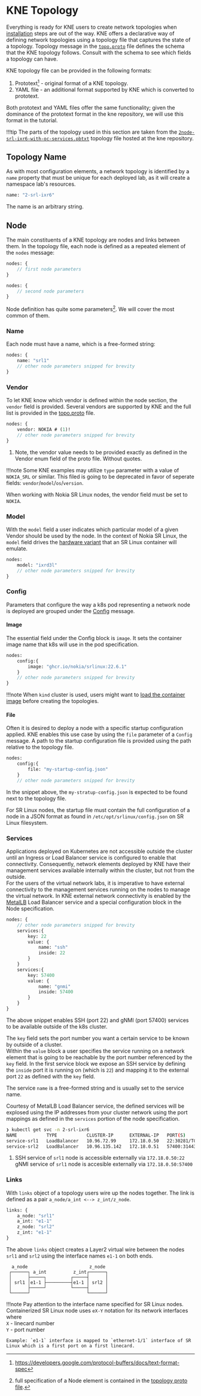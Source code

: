 # KNE Topology

Everything is ready for KNE users to create network topologies when [installation](installation.md) steps are out of the way. KNE offers a declarative way of defining network topologies using a topology file that captures the state of a topology. Topology message in the [`topo.proto`](https://github.com/openconfig/kne/blob/9d835bbaa1e4b26ab03b0d456461a044f2ec9ea0/proto/topo.proto) file defines the schema that the KNE topology follows. Consult with the schema to see which fields a topology can have.

KNE topology file can be provided in the following formats:

1. Prototext[^1] - original format of a KNE topology.
2. YAML file - an additional format supported by KNE which is converted to prototext.

Both prototext and YAML files offer the same functionality; given the dominance of the prototext format in the kne repository, we will use this format in the tutorial.

!!!tip
    The parts of the topology used in this section are taken from the [`2node-srl-ixr6-with-oc-services.pbtxt`](https://github.com/openconfig/kne/blob/main/examples/srlinux/2node-srl-ixr6-with-oc-services.pbtxt) topology file hosted at the kne repository.

## Topology Name

As with most configuration elements, a network topology is identified by a `name` property that must be unique for each deployed lab, as it will create a namespace lab's resources.

```proto
name: "2-srl-ixr6"
```

The name is an arbitrary string.

## Node

The main constituents of a KNE topology are nodes and links between them. In the topology file, each node is defined as a repeated element of the `nodes` message:

```proto title="nodes definition in a topology file (prototext format)"
nodes: {
    // first node parameters
}

nodes: {
    // second node parameters
}
```

Node definition has quite some parameters[^2]. We will cover the most common of them.

### Name

Each node must have a name, which is a free-formed string:

```proto
nodes: {
    name: "srl1"
    // other node parameters snipped for brevity
}
```

### Vendor

To let KNE know which vendor is defined within the node section, the `vendor` field is provided. Several vendors are supported by KNE and the full list is provided in the [topo.proto](https://github.com/openconfig/kne/blob/9d835bbaa1e4b26ab03b0d456461a044f2ec9ea0/proto/topo.proto#L30) file.

```proto
nodes: {
    vendor: NOKIA # (1)!
    // other node parameters snipped for brevity
}
```

1. Note, the vendor value needs to be provided exactly as defined in the Vendor enum field of the proto file. Without quotes.

!!!note
    Some KNE examples may utilize `type` parameter with a value of `NOKIA_SRL` or similar. This filed is going to be deprecated in favor of seperate fields: `vendor`/`model`/`os`/`version`.

When working with Nokia SR Linux nodes, the vendor field must be set to `NOKIA`.

### Model

With the `model` field a user indicates which particular model of a given Vendor should be used by the node. In the context of Nokia SR Linux, the `model` field drives the [hardware variant](../../../../kb/hwtypes.md) that an SR Linux container will emulate.

```proto
nodes: 
    model: "ixrd3l"
    // other node parameters snipped for brevity
}
```

### Config

Parameters that configure the way a k8s pod representing a network node is deployed are grouped under the [Config](https://github.com/openconfig/kne/blob/9d835bbaa1e4b26ab03b0d456461a044f2ec9ea0/proto/topo.proto#L112) message.

#### Image

The essential field under the Config block is `image`. It sets the container image name that k8s will use in the pod specification.

```proto
nodes:
    config:{
        image: "ghcr.io/nokia/srlinux:22.6.1"
    }
    // other node parameters snipped for brevity
}
```

!!!note
    When `kind` cluster is used, users might want to [load the container image](installation.md#image-load) before creating the topologies.

#### File

Often it is desired to deploy a node with a specific startup configuration applied. KNE enables this use case by using the `file` parameter of a `Config` message. A path to the startup configuration file is provided using the path relative to the topology file.

```proto
nodes:
    config:{
        file: "my-startup-config.json"
    }
    // other node parameters snipped for brevity
```

In the snippet above, the `my-stratup-config.json` is expected to be found next to the topology file.

For SR Linux nodes, the startup file must contain the full configuration of a node in a JSON format as found in `/etc/opt/srlinux/config.json` on SR Linux filesystem.

### Services

Applications deployed on Kubernetes are not accessible outside the cluster until an Ingress or Load Balancer service is configured to enable that connectivity. Consequently, network elements deployed by KNE have their management services available internally within the cluster, but not from the outside.  
For the users of the virtual network labs, it is imperative to have external connectivity to the management services running on the nodes to manage the virtual network. In KNE external network connectivity is enabled by the [MetalLB](https://metallb.universe.tf) Load Balancer service and a special configuration block in the Node specification.

```proto
nodes: {
    // other node parameters snipped for brevity
    services:{
        key: 22
        value: {
            name: "ssh"
            inside: 22
        }
    }
    services:{
        key: 57400
        value: {
            name: "gnmi"
            inside: 57400
        }
    }
}
```

The above snippet enables SSH (port 22) and gNMI (port 57400) services to be available outside of the k8s cluster.

The `key` field sets the port number you want a certain service to be known by outside of a cluster.  
Within the `value` block a user specifies the service running on a network element that is going to be reachable by the port number referenced by the `key` field. In the first service block we expose an SSH service by defining the `inside` port it is running on (which is `22`) and mapping it to the external port `22` as defined with the `key` field.  

The service `name` is a free-formed string and is usually set to the service name.

Courtesy of MetalLB Load Balancer service, the defined services will be explosed using the IP addresses from your cluster network using the port mappings as defined in the `services` portion of the node specification.

```bash title="Management services exposed by Load Balancer"
❯ kubectl get svc -n 2-srl-ixr6
NAME           TYPE           CLUSTER-IP      EXTERNAL-IP   PORT(S)                        AGE
service-srl1   LoadBalancer   10.96.72.99     172.18.0.50   22:30281/TCP,57400:30333/TCP   2m7s # (1)!
service-srl2   LoadBalancer   10.96.135.142   172.18.0.51   57400:31443/TCP,22:30266/TCP   2m6s
```

1. SSH service of `srl1` node is accessible externally via `172.18.0.50:22`  
    gNMI service of `srl1` node is accesible externally via `172.18.0.50:57400`

### Links

With `links` object of a topology users wire up the nodes together. The link is defined as a pair `a_node/a_int <--> z_int/z_node`.

```proto
links: {
    a_node: "srl1"
    a_int: "e1-1"
    z_node: "srl2"
    z_int: "e1-1"
}
```

The above `links` object creates a Layer2 virtual wire between the nodes `srl1` and `srl2` using the interface names `e1-1` on both ends.

```console
  a_node                       z_node
 ┌──────┐ a_int          z_int┌──────┐
 │      ├─────┐         ┌─────┤      │
 │ srl1 │e1-1 ├─────────┤e1-1 │ srl2 │
 │      ├─────┘         └─────┤      │
 └──────┘                     └──────┘
```

!!!note
    Pay attention to the interface name specified for SR Linux nodes. Containerized SR Linux node uses `eX-Y` notation for its network interfaces where  
      `X` - linecard number  
      `Y` - port number

    Example: `e1-1` interface is mapped to `ethernet-1/1` interface of SR Linux which is a first port on a first linecard.

[^1]: https://developers.google.com/protocol-buffers/docs/text-format-spec
[^2]: full specification of a Node element is contained in the [topology proto file](https://github.com/openconfig/kne/blob/9d835bbaa1e4b26ab03b0d456461a044f2ec9ea0/proto/topo.proto#L44-L80).
